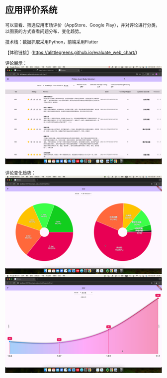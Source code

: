 # 应用评价系统
可以查看、筛选应用市场评价（AppStore、Google Play），并对评论进行分类，以图表的方式查看问题分布、变化趋势。

技术栈：数据抓取采用Python，前端采用Flutter

【体验链接】(https://alittlegreens.github.io/evaluate_web_chart/)

评论展示：![图片说明](https://github.com/aLittleGreens/evaluate_web_chart/blob/main/screenshot/1.png)

评论变化趋势：
![图片说明](https://github.com/aLittleGreens/evaluate_web_chart/blob/main/screenshot/2.png)
![图片说明](https://github.com/aLittleGreens/evaluate_web_chart/blob/main/screenshot/3.png)
